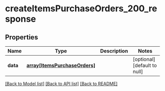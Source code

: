# createItemsPurchaseOrders_200_response

## Properties
Name | Type | Description | Notes
------------ | ------------- | ------------- | -------------
**data** | [**array[ItemsPurchaseOrders]**](ItemsPurchaseOrders.md) |  | [optional] [default to null]

[[Back to Model list]](../README.md#documentation-for-models) [[Back to API list]](../README.md#documentation-for-api-endpoints) [[Back to README]](../README.md)


